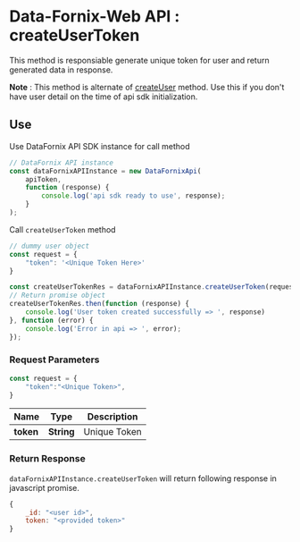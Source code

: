 # Data-Fornix-Web API : createUserToken

This method is responsiable generate unique token for user and return generated data in response.

**Note** : This method is alternate of [createUser](https://github.com/anandramdeo-df/DF-ReadMes/blob/master/docs/CreateUser.md) method. Use this if you don't have user detail on the time of api sdk initialization.

## Use

Use DataFornix API SDK instance for call method

```js
// DataFornix API instance
const dataFornixAPIInstance = new DataFornixApi(
    apiToken,
    function (response) {
        console.log('api sdk ready to use', response);
    }
);
```

Call `createUserToken` method

```js
// dummy user object
const request = {
    "token": '<Unique Token Here>'
}

const createUserTokenRes = dataFornixAPIInstance.createUserToken(request);
// Return promise object
createUserTokenRes.then(function (response) {
    console.log('User token created successfully => ', response)
}, function (error) {
    console.log('Error in api => ', error);
});
```

### **Request Parameters**

```js
const request = {
    "token":"<Unique Token>",
}
```
Name | Type | Description
------------ | ------------- | -------------
**token** | **String** | Unique Token

### **Return Response**

`dataFornixAPIInstance.createUserToken` will return following response in javascript promise.

```js
{
    _id: "<user id>",
    token: "<provided token>"
}
```

